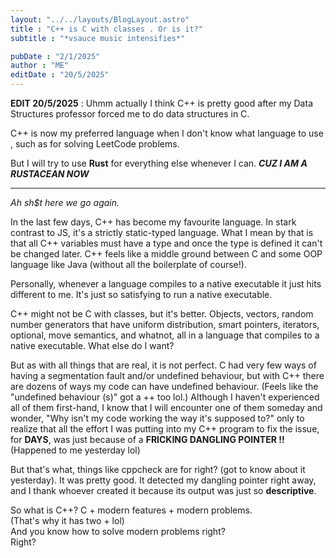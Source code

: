 ```yaml
---
layout: "../../layouts/BlogLayout.astro"
title : "C++ is C with classes . Or is it?"
subtitle : "*vsauce music intensifies*"

pubDate : "2/1/2025"
author : "ME"
editDate : "20/5/2025"
---
```


**EDIT 20/5/2025** : Uhmm actually I think C++ is pretty good after my Data Structures professor forced me to do data structures in C. 

C++ is now my preferred language when I don't know what language to use , such as for solving LeetCode problems.

But I will try to use **Rust** for everything else whenever I can. ***CUZ I AM A RUSTACEAN NOW***

---

_Ah sh$t here we go again._

In the last few days, C++ has become my favourite language.
In stark contrast to JS, it's a strictly static-typed language.
What I mean by that is that all
C++  variables must have a type and once the type is defined it can't be changed later.
C++ feels like a middle ground between C and some
OOP language like Java (without all the boilerplate of course!).

Personally, whenever a language compiles to a native executable it just hits different
to me. It's just so satisfying to run a native executable.

C++ might not be C with classes, but it's better. Objects, vectors, random number generators
that have uniform distribution, smart pointers, iterators, optional, move semantics, and whatnot, all in
a language that compiles to a native executable. What else do I want?

But as with all things that are real, it is not perfect. C had very few ways of
having a segmentation fault and/or undefined behaviour, but with C++ there are
dozens of ways my code can have undefined behaviour. (Feels like the "undefined behaviour (s)"
got a ++ too lol.) Although I haven't experienced all of them first-hand, I know that I will encounter one of
them someday and wonder, "Why isn't my code working the way it's supposed to?" only to realize that all the effort
I was putting into my C++ program to fix the issue, for **DAYS**, was just because of a **FRICKING DANGLING POINTER !!**
<br>(Happened to me yesterday lol)


But that's what, things like cppcheck are for right? (got to know about it yesterday). It was pretty good.
It detected my dangling pointer right away, and I thank whoever created it because its output was just so **descriptive**.

So what is C++? C + modern features + modern problems.
<br> (That's why it has two + lol)
<br>And you know how to solve modern problems right?
<br> Right?
